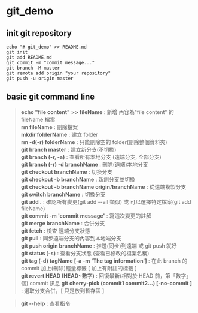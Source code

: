# git_demo

## init git repository

```
echo "# git_demo" >> README.md
git init
git add README.md
git commit -m "commit message..."
git branch -M master
git remote add origin "your repository"
git push -u origin master
```

## basic git command line

> **echo "file content" >> fileName** : 新增 內容為"file content" 的 fileName 檔案  
> **rm fileName** : 刪除檔案  
> **mkdir folderName** : 建立 folder  
> **rm -d(-r) folderName** : 只能刪除空的 folder(刪除整個資料夾)  
> **git branch master** : 建立新分支(不切換)  
> **git branch (-r, -a)** : 查看所有本地分支 (遠端分支, 全部分支)  
> **git branch (-r) -d branchName** : 刪除(遠端)本地分支  
> **git checkout branchName** : 切換分支  
> **git checkout -b branchName** : 新創分支並切換  
> **git checkout -b branchName origin/branchName** : 從遠端複製分支  
> **git switch branchName** : 切換分支  
> **git add .** : 確認所有變更(git add --all 類似) 或 可以選擇特定檔案(git add fileName)  
> **git commit -m 'commit message'** : 寫這次變更的註解  
> **git merge branchName** : 合併分支  
> **git fetch** : 檢查 遠端分支狀態  
> **git pull** : 同步遠端分支的內容到本地端分支  
> **git push origin branchName** : 推送(同步)到遠端 或 git push 就好  
> **git status (-s)** : 查看分支狀態 (查看已修改的檔案名稱)  
> **git tag (-d) tagName [-a -m 'The tag information']** : 在此 branch 的 commit 加上(刪除)輕量標籤 [ 加上有附註的標籤 ]  
> **git revert HEAD (HEAD~數字)** : 回復最新(相對於 HEAD 前，第「數字」個) commit 訊息
> **git cherry-pick (commit1 commit2...) [-no-commit ]** : 選取分支合併，[ 只是放到暫存區 ]

> **git --help** : 查看指令
